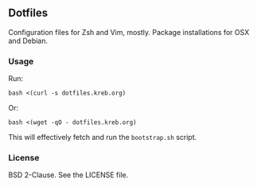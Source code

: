 ## Dotfiles

Configuration files for Zsh and Vim, mostly. Package installations for OSX and Debian.


### Usage

Run:

    bash <(curl -s dotfiles.kreb.org)

Or:

    bash <(wget -qO - dotfiles.kreb.org)

This will effectively fetch and run the `bootstrap.sh` script.


### License

BSD 2-Clause. See the LICENSE file.
